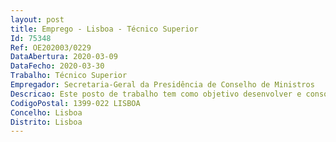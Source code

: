```yaml
--- 
layout: post
title: Emprego - Lisboa - Técnico Superior
Id: 75348
Ref: OE202003/0229
DataAbertura: 2020-03-09
DataFecho: 2020-03-30
Trabalho: Técnico Superior
Empregador: Secretaria-Geral da Presidência de Conselho de Ministros
Descricao: Este posto de trabalho tem como objetivo desenvolver e consolidar o Serviço Educativo da Secretaria Geral da Presidência do Conselho de Ministros. Principais atividades a desenvolver •Identificação de Públicos Alvo •Conceção e preparação de conteúdos •Execução e monitorização do Programa de Serviço Educativo da SGPCM •Realização de atividades de benchmarking junto de diferentes Serviços Educativos na Administração Pública e outros •Dinamização de atividades de serviço educativo partilhadas entre entidades congéneres.
CodigoPostal: 1399-022 LISBOA
Concelho: Lisboa
Distrito: Lisboa
--- 
```


